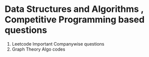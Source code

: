 # Data Structures and Algorithms , Competitive Programming based questions
1) Leetcode Important Companywise questions
2) Graph Theory Algo codes
